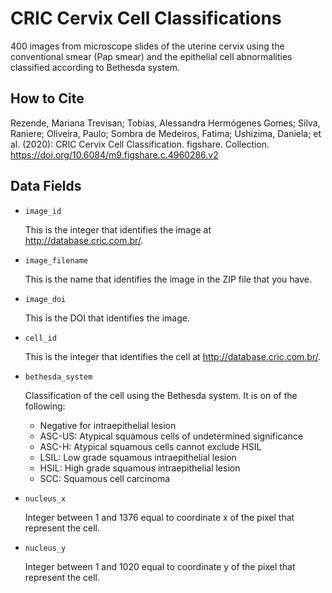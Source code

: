 # CRIC Cervix Cell Classifications

400 images from microscope slides of the uterine cervix using the conventional smear (Pap smear) and the epithelial cell abnormalities classified according to Bethesda system.

## How to Cite

Rezende, Mariana Trevisan; Tobias, Alessandra Hermógenes Gomes; Silva, Raniere; Oliveira, Paulo; Sombra de Medeiros, Fatima; Ushizima, Daniela; et al. (2020): CRIC Cervix Cell Classification. figshare. Collection. https://doi.org/10.6084/m9.figshare.c.4960286.v2

## Data Fields

- `image_id`

  This is the integer that identifies the image at http://database.cric.com.br/.
- `image_filename`

  This is the name that identifies the image in the ZIP file that you have.
- `image_doi`

  This is the DOI that identifies the image.
- `cell_id`

  This is the integer that identifies the cell at http://database.cric.com.br/.
- `bethesda_system`

  Classification of the cell
  using the Bethesda system.
  It is on of the following:

  - Negative for intraepithelial lesion
  - ASC-US: Atypical squamous cells of undetermined significance
  - ASC-H: Atypical squamous cells cannot exclude HSIL
  - LSIL: Low grade squamous intraepithelial lesion
  - HSIL: High grade squamous intraepithelial lesion
  - SCC: Squamous cell carcinoma
- `nucleus_x`

  Integer between 1 and 1376 equal to coordinate x of the pixel that represent the cell.
- `nucleus_y`

  Integer between 1 and 1020 equal to coordinate y of the pixel that represent the cell.